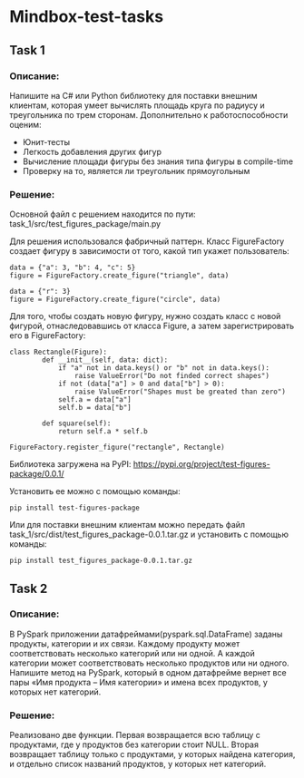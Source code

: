 # Mindbox-test-tasks

## Task 1
### Описание:

Напишите на C# или Python библиотеку для поставки внешним клиентам, которая умеет вычислять площадь круга по радиусу и треугольника по трем сторонам. Дополнительно к работоспособности оценим:

- Юнит-тесты
- Легкость добавления других фигур
- Вычисление площади фигуры без знания типа фигуры в compile-time
- Проверку на то, является ли треугольник прямоугольным

### Решение:

Основной файл с решением находится по пути: task_1/src/test_figures_package/main.py


Для решения использовался фабричный паттерн. Класс FigureFactory создает фигуру в зависимости от того, какой тип укажет пользователь:

```
data = {"a": 3, "b": 4, "c": 5}
figure = FigureFactory.create_figure("triangle", data)

data = {"r": 3}
figure = FigureFactory.create_figure("circle", data)
```
Для того, чтобы создать новую фигуру, нужно создать класс с новой фигурой, отнаследовавшись от класса Figure, а затем зарегистрировать его в FigureFactory:

```
class Rectangle(Figure):
        def __init__(self, data: dict):
            if "a" not in data.keys() or "b" not in data.keys():
                raise ValueError("Do not finded correct shapes")
            if not (data["a"] > 0 and data["b"] > 0):
                raise ValueError("Shapes must be greated than zero")
            self.a = data["a"]
            self.b = data["b"]

        def square(self):
            return self.a * self.b

FigureFactory.register_figure("rectangle", Rectangle)
```

Библиотека загружена на PyPI: https://pypi.org/project/test-figures-package/0.0.1/

Установить ее можно с помощью команды:

```
pip install test-figures-package
```

Или для поставки внешним клиентам можно передать файл task_1/src/dist/test_figures_package-0.0.1.tar.gz и установить с помощью команды:
```
pip install test_figures_package-0.0.1.tar.gz
```


## Task 2
### Описание:

В PySpark приложении датафреймами(pyspark.sql.DataFrame) заданы продукты, категории и их связи. Каждому продукту может соответствовать несколько категорий или ни одной. А каждой категории может соответствовать несколько продуктов или ни одного. Напишите метод на PySpark, который в одном датафрейме вернет все пары «Имя продукта – Имя категории» и имена всех продуктов, у которых нет категорий.

### Решение:

Реализовано две функции. Первая возвращается всю таблицу с продуктами, где у продуктов без категории стоит NULL. Вторая возвращает таблицу только с продуктами, у которых найдена категория, и отдельно список названий продуктов, у которых нет категорий.

